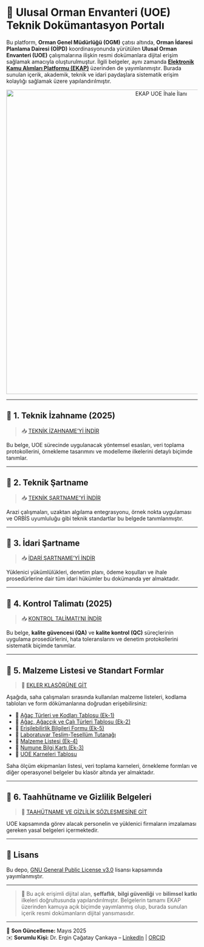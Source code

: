 # 🌲 Ulusal Orman Envanteri (UOE) Teknik Dokümantasyon Portalı

Bu platform, **Orman Genel Müdürlüğü (OGM)** çatısı altında, **Orman İdaresi Planlama Dairesi (OİPD)** koordinasyonunda yürütülen **Ulusal Orman Envanteri (UOE)** çalışmalarına ilişkin resmi dokümanlara dijital erişim sağlamak amacıyla oluşturulmuştur. İlgili belgeler, aynı zamanda [**Elektronik Kamu Alımları Platformu (EKAP)**](https://ekap.kik.gov.tr/EKAP/Ortak/IhaleArama/index.html) üzerinden de yayımlanmıştır. Burada sunulan içerik, akademik, teknik ve idari paydaşlara sistematik erişim kolaylığı sağlamak üzere yapılandırılmıştır.

<p align="center">
  <img src="https://raw.githubusercontent.com/ergincagataycankaya/UOE-Documents/master/EKLER/ekap.jpg" alt="EKAP UOE İhale İlanı" width="800"/>
</p>

---

## 📘 1. Teknik İzahname (2025)

> 📥 [TEKNİK İZAHNAME’Yİ İNDİR](https://raw.githubusercontent.com/ergincagataycankaya/UOE-Documents/master/ihale_dokumani_2025/TEKNIK%20IZAHNAME%202025.docx)

Bu belge, UOE sürecinde uygulanacak yöntemsel esasları, veri toplama protokollerini, örnekleme tasarımını ve modelleme ilkelerini detaylı biçimde tanımlar.

---

## 📗 2. Teknik Şartname

> 📥 [TEKNİK ŞARTNAME’Yİ İNDİR](https://raw.githubusercontent.com/ergincagataycankaya/UOE-Documents/master/TEKNIK%20SARTNAME%202025.docx)

Arazi çalışmaları, uzaktan algılama entegrasyonu, örnek nokta uygulaması ve ORBİS uyumluluğu gibi teknik standartlar bu belgede tanımlanmıştır.

---

## 📙 3. İdari Şartname

> 📥 [İDARİ ŞARTNAME’Yİ İNDİR](https://raw.githubusercontent.com/ergincagataycankaya/UOE-Documents/master/%C4%B0DAR%C4%B0%20%C5%9EARTNAME.docx)

Yüklenici yükümlülükleri, denetim planı, ödeme koşulları ve ihale prosedürlerine dair tüm idari hükümler bu dokümanda yer almaktadır.

---

## 📒 4. Kontrol Talimatı (2025)

> 📥 [KONTROL TALİMATI’NI İNDİR](https://raw.githubusercontent.com/ergincagataycankaya/UOE-Documents/master/KONTROL%20TALIMATI%202025.docx)

Bu belge, **kalite güvencesi (QA)** ve **kalite kontrol (QC)** süreçlerinin uygulama prosedürlerini, hata toleranslarını ve denetim protokollerini sistematik biçimde tanımlar.

---

## 🧾 5. Malzeme Listesi ve Standart Formlar

> 📂 [EKLER KLASÖRÜNE GİT](https://github.com/ergincagataycankaya/UOE-Documents/tree/master/EKLER)

Aşağıda, saha çalışmaları sırasında kullanılan malzeme listeleri, kodlama tabloları ve form dökümanlarına doğrudan erişebilirsiniz:

- 📄 [Ağaç Türleri ve Kodları Tablosu (Ek-1)](https://raw.githubusercontent.com/ergincagataycankaya/UOE-Documents/master/EKLER/A%C4%9Fa%C3%A7%20T%C3%BCrleri%20ve%20Kodlar%C4%B1%20Tablosu%20Ek-1.xlsx)  
- 📄 [Ağaç, Ağaççık ve Çalı Türleri Tablosu (Ek-2)](https://raw.githubusercontent.com/ergincagataycankaya/UOE-Documents/master/EKLER/A%C4%9Fa%C3%A7%2C%20A%C4%9Fa%C3%A7%C3%A7%C4%B1k%20ve%20%C3%87al%C4%B1%20T%C3%BCrleri%20Tablosu%20Ek-2.xlsx)  
- 📄 [Erişilebilirlik Bilgileri Formu (Ek-5)](https://raw.githubusercontent.com/ergincagataycankaya/UOE-Documents/master/EKLER/Eri%C5%9Filebilirlik%20Bilgiler%20Ek-5.docx)  
- 📄 [Laboratuvar Teslim-Tesellüm Tutanağı](https://raw.githubusercontent.com/ergincagataycankaya/UOE-Documents/master/EKLER/Laboratuvar%20Teslim-Tesell%C3%BCm%20Tutana%C4%9F%C4%B1.xlsx)  
- 📄 [Malzeme Listesi (Ek-4)](https://raw.githubusercontent.com/ergincagataycankaya/UOE-Documents/master/EKLER/Malzeme%20listesi%20Ek-4.docx)  
- 📄 [Numune Bilgi Kartı (Ek-3)](https://raw.githubusercontent.com/ergincagataycankaya/UOE-Documents/master/EKLER/Numune%20Bilgi%20Kart%C4%B1-Ek.3.docx)  
- 📄 [UOE Karneleri Tablosu](https://raw.githubusercontent.com/ergincagataycankaya/UOE-Documents/master/EKLER/UOE_Karneler.xlsx)

Saha ölçüm ekipmanları listesi, veri toplama karneleri, örnekleme formları ve diğer operasyonel belgeler bu klasör altında yer almaktadır.

---

## 🔐 6. Taahhütname ve Gizlilik Belgeleri

> 📄 [TAAHÜTNAME VE GİZLİLİK SÖZLEŞMESİNE GİT](https://github.com/ergincagataycankaya/UOE-Documents/tree/master/SON_KULLANICI_TAAH%C3%9CTNAMES%C4%B0_VE_G%C4%B0ZL%C4%B0L...)

UOE kapsamında görev alacak personelin ve yüklenici firmaların imzalaması gereken yasal belgeleri içermektedir.

---

## 📜 Lisans

Bu depo, [GNU General Public License v3.0](https://github.com/ergincagataycankaya/UOE-Documents/blob/master/LICENSE) lisansı kapsamında yayımlanmıştır.

---

> 📌 Bu açık erişimli dijital alan, **şeffaflık**, **bilgi güvenliği** ve **bilimsel katkı** ilkeleri doğrultusunda yapılandırılmıştır. Belgelerin tamamı EKAP üzerinden kamuya açık biçimde yayımlanmış olup, burada sunulan içerik resmi dokümanların dijital yansımasıdır.

---

📅 **Son Güncelleme:** Mayıs 2025  
✉️ **Sorumlu Kişi:** Dr. Ergin Çağatay Çankaya – [LinkedIn](#) | [ORCID](#)
